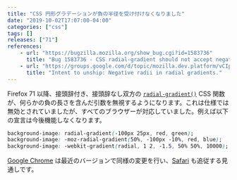 ```yaml
---
title: "CSS 円形グラデーションが負の半径を受け付けなくなりました"
date: "2019-10-02T17:07:00-04:00"
categories: ["css"]
tags: []
releases: ["71"]
references:
    - url: "https://bugzilla.mozilla.org/show_bug.cgi?id=1583736"
      title: "Bug 1583736 - CSS radial-gradient should not accept negative radii"
    - url: "https://groups.google.com/d/topic/mozilla.dev.platform/vCIpV5oCAtg/discussion"
      title: "Intent to unship: Negative radii in radial gradients."
---
```

Firefox 71 以降、接頭辞付き、接頭辞なし双方の [`radial-gradient()`](https://developer.mozilla.org/docs/Web/CSS/radial-gradient) CSS 関数が、何らかの負の長さを含んだ引数を無視するようになります。これは仕様では無効とされていましたが、すべてのブラウザーが対応していました。例えば以下の宣言は今後機能しなくなります。

```css
background-image: radial-gradient(-100px 25px, red, green);
background-image: -moz-radial-gradient(50%, -100px -10%, red, blue);
background-image: -webkit-gradient(radial, 1 2, -1.5, 50% 50%, 10000);
```

[Google Chrome](https://bugs.chromium.org/p/chromium/issues/detail?id=1008112) は最近のバージョンで同様の変更を行い、[Safari](https://bugs.webkit.org/show_bug.cgi?id=202412) も追従する見通しです。
